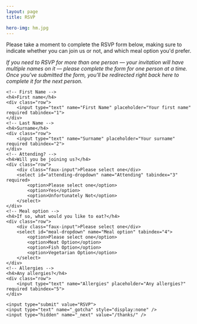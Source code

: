 ```yaml
---
layout: page
title: RSVP

hero-img: hm.jpg
---
```


<p>Please take a moment to complete the RSVP form below, making sure to indicate whether you can join us or not, and which meal option you'd prefer.</p>
<p><em>If you need to RSVP for more than one person &mdash; your invitation will have multiple names on it &mdash; please complete the form for one person at a time. Once you've submitted the form, you'll be redirected right back here to complete it for the next person.</em></p>

<form class="rsvp-form" method="POST" action="http://formspree.io/adam.whitcroft+rsvp@gmail.com">

	<!-- First Name -->
	<h4>First name</h4>
	<div class="row">
		<input type="text" name="First Name" placeholder="Your first name" required tabindex="1">
	</div>
	<!-- Last Name -->
	<h4>Surname</h4>
	<div class="row">
		<input type="text" name="Surname" placeholder="Your surname" required tabindex="2">
	</div>
	<!-- Attending? -->
	<h4>Will you be joining us?</h4>
	<div class="row">
		<div class="faux-input">Please select one</div>
		<select id="attending-dropdown" name="Attending" tabindex="3" required>
			<option>Please select one</option>
			<option>Yes</option>
			<option>Unfortunately Not</option>
		</select>
	</div>
	<!-- Meal option -->
	<h4>If so, what would you like to eat?</h4>
	<div class="row">
		<div class="faux-input">Please select one</div>
		<select id="meal-dropdown" name="Meal option" tabindex="4">
			<option>Please select one</option>
			<option>Meat Option</option>
			<option>Fish Option</option>
			<option>Vegetarian Option</option>
		</select>
	</div>
	<!-- Allergies -->
	<h4>Any allergies?</h4>
	<div class="row">
		<input type="text" name="Allergies" placeholder="Any allergies?" required tabindex="5">
	</div>

	<input type="submit" value="RSVP">
	<input type="text" name="_gotcha" style="display:none" />
	<input type="hidden" name="_next" value="/thanks/" />
</form>